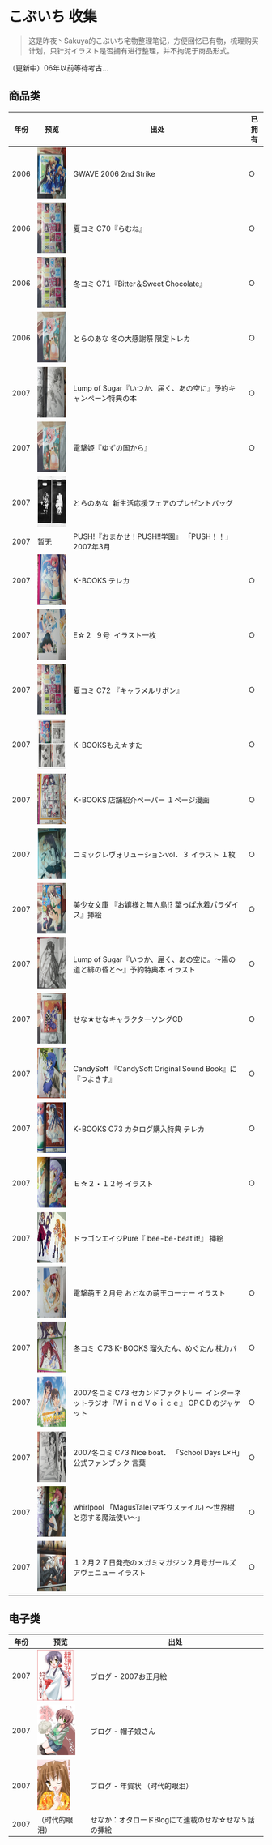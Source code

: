 # こぶいち 收集

> 这是昨夜丶Sakuya的こぶいち宅物整理笔记，方便回忆已有物，梳理购买计划，只针对イラスト是否拥有进行整理，并不拘泥于商品形式。

（更新中）06年以前等待考古...

商品类   
---
年份 | 预览 | 出处 | 已拥有 |
---------|----------|---------| ---------
2006| <img src="https://raw.githubusercontent.com/AmagiSakuya/Kobuichi_Collection/master/Assets/img/2006/GWAVE2006.jpg" height="100"> | GWAVE 2006 2nd Strike| ○
2006 |<img src="https://raw.githubusercontent.com/AmagiSakuya/Kobuichi_Collection/master/Assets/img/2006/総集編のほん.jpg" height="100" > | 夏コミ C70『らむね』| ○
2006 |<img src="https://raw.githubusercontent.com/AmagiSakuya/Kobuichi_Collection/master/Assets/img/2006/総集編のほん.jpg" height="100" > | 冬コミ C71『Bitter＆Sweet Chocolate』 | ○
2006 |<img src="https://raw.githubusercontent.com/AmagiSakuya/Kobuichi_Collection/master/Assets/img/2006/とらのあな冬の大感謝祭限定トレカ.jpg" height="100" > | とらのあな 冬の大感謝祭 限定トレカ | ○
2007 |<img src="https://raw.githubusercontent.com/AmagiSakuya/Kobuichi_Collection/master/Assets/img/2007/Lump%20of%20Sugar%E3%80%8E%E3%81%84%E3%81%A4%E3%81%8B%E3%80%81%E5%B1%8A%E3%81%8F%E3%80%81%E3%81%82%E3%81%AE%E7%A9%BA%E3%81%AB%E3%80%8F%E4%BA%88%E7%B4%84%E3%82%AD%E3%83%A3%E3%83%B3%E3%83%9A%E3%83%BC%E3%83%B3%E7%89%B9%E5%85%B8%E3%81%AE%E6%9C%AC.jpg" height="100"> | Lump of Sugar『いつか、届く、あの空に』予約キャンペーン特典の本  | ○
2007 |<img src="https://raw.githubusercontent.com/AmagiSakuya/Kobuichi_Collection/master/Assets/img/2006/とらのあな冬の大感謝祭限定トレカ.jpg" height="100" > | 電撃姫『ゆずの国から』 | ○
2007 |<img src="https://raw.githubusercontent.com/AmagiSakuya/Kobuichi_Collection/master/Assets/img/2007/943fc1f30a5479b23e9dee647f89bd55bf815478.jpg" height="100" > | とらのあな  新生活応援フェアのプレゼントバッグ  | 
2007 |暂无 | PUSH!『おまかせ！PUSH!!学園』 「PUSH！！」 2007年3月 | 
2007 |<img src="https://raw.githubusercontent.com/AmagiSakuya/Kobuichi_Collection/master/Assets/img/2007/%E3%82%B5%E3%83%B3%E3%82%AF%E3%83%AA36.jpg" height="100" > | K-BOOKS テレカ | ○
2007 |<img src="https://raw.githubusercontent.com/AmagiSakuya/Kobuichi_Collection/master/Assets/img/2007/E%E2%98%86%EF%BC%92%EF%BC%99%E5%8F%B7%E3%82%A4%E3%83%A9%E3%82%B9%E3%83%88.jpg" height="100" > | E☆２  ９号  イラスト一枚  | ○
2007 |<img src="https://raw.githubusercontent.com/AmagiSakuya/Kobuichi_Collection/master/Assets/img/2006/総集編のほん.jpg" height="100" > | 夏コミ C72 『キャラメルリボン』 | ○
2007 |<img src="https://raw.githubusercontent.com/AmagiSakuya/Kobuichi_Collection/master/Assets/img/2007/K-BOOKS%E3%82%82%E3%81%88%E2%98%86%E3%81%99%E3%81%9F.jpg" height="100" > | K-BOOKSもえ☆すた | ○
2007 |<img src="https://raw.githubusercontent.com/AmagiSakuya/Kobuichi_Collection/master/Assets/img/2007/K-BOOKS%C2%A0%E5%BA%97%E8%88%97%E7%B4%B9%E4%BB%8B%E3%83%9A%E3%83%BC%E3%83%91%E3%83%BC%20%EF%BC%91%E3%83%9A%E3%83%BC%E3%82%B8%E6%BC%AB%E7%94%BB%C2%A0.jpg" height="100" > | K-BOOKS 店舗紹介ペーパー １ページ漫画  | ○
2007 |<img src="https://raw.githubusercontent.com/AmagiSakuya/Kobuichi_Collection/master/Assets/img/2007/%E3%82%B3%E3%83%9F%E3%83%83%E3%82%AF%E3%83%AC%E3%83%B4%E3%82%A9%E3%83%AA%E3%83%A5%E3%83%BC%E3%82%B7%E3%83%A7%E3%83%B3vol%EF%BC%8E%EF%BC%93%20%E3%82%A4%E3%83%A9%E3%82%B9%E3%83%88%20%EF%BC%91%E6%9E%9A.jpg" height="100" > | コミックレヴォリューションvol．３ イラスト １枚  | ○
2007 |<img src="https://raw.githubusercontent.com/AmagiSakuya/Kobuichi_Collection/master/Assets/img/2007/%E7%BE%8E%E5%B0%91%E5%A5%B3%E6%96%87%E5%BA%AB%20%E3%80%8E%E3%81%8A%E5%AC%A2%E6%A7%98%E3%81%A8%E7%84%A1%E4%BA%BA%E5%B3%B6!%20%E8%91%89%E3%81%A3%E3%81%B1%E6%B0%B4%E7%9D%80%E3%83%91%E3%83%A9%E3%83%80%E3%82%A4%E3%82%B9%E3%80%8F%E6%8C%BF%E7%B5%B5.jpg" height="100" > | 美少女文庫 『お嬢様と無人島!? 葉っぱ水着パラダイス』挿絵 | ○
2007 |<img src="https://raw.githubusercontent.com/AmagiSakuya/Kobuichi_Collection/master/Assets/img/2007/Lump%20of%20Sugar%E3%80%8E%E3%81%84%E3%81%A4%E3%81%8B%E3%80%81%E5%B1%8A%E3%81%8F%E3%80%81%E3%81%82%E3%81%AE%E7%A9%BA%E3%81%AB%E3%80%82%EF%BD%9E%E9%99%BD%E3%81%AE%E9%81%93%E3%81%A8%E7%B7%8B%E3%81%AE%E6%98%8F%E3%81%A8%EF%BD%9E%E3%80%8F%E4%BA%88%E7%B4%84%E7%89%B9%E5%85%B8%E6%9C%AC%20%E3%82%A4%E3%83%A9%E3%82%B9%E3%83%88.jpg" height="100" > | Lump of Sugar『いつか、届く、あの空に。～陽の道と緋の昏と～』予約特典本 イラスト | ○
2007 |<img src="https://raw.githubusercontent.com/AmagiSakuya/Kobuichi_Collection/master/Assets/img/2007/%E3%81%9B%E3%81%AA%E2%98%85%E3%81%9B%E3%81%AA%E3%82%AD%E3%83%A3%E3%83%A9%E3%82%AF%E3%82%BF%E3%83%BC%E3%82%BD%E3%83%B3%E3%82%B0CD.jpg" height="100" > | せな★せなキャラクターソングCD | ○
2007 |<img src="https://raw.githubusercontent.com/AmagiSakuya/Kobuichi_Collection/master/Assets/img/2007/CandySoft%C2%A0%E3%80%8ECandySoft%20Original%20Sound%20Book%E3%80%8F%E3%81%AB%E3%80%8E%E3%81%A4%E3%82%88%E3%81%8D%E3%81%99%E3%80%8F.jpg" height="100" > | CandySoft 『CandySoft Original Sound Book』に『つよきす』 | ○
2007 |<img src="https://raw.githubusercontent.com/AmagiSakuya/Kobuichi_Collection/master/Assets/img/2007/K-BOOKS%C2%A0C73%20%E3%82%AB%E3%82%BF%E3%83%AD%E3%82%B0%E8%B3%BC%E5%85%A5%E7%89%B9%E5%85%B8%20%E3%83%86%E3%83%AC%E3%82%AB.jpg" height="100" > | K-BOOKS C73 カタログ購入特典 テレカ  | ○
2007 |<img src="https://raw.githubusercontent.com/AmagiSakuya/Kobuichi_Collection/master/Assets/img/2007/%EF%BC%A5%E2%98%86%EF%BC%92%E3%83%BB%EF%BC%91%EF%BC%92%E5%8F%B7%20%E3%82%A4%E3%83%A9%E3%82%B9%E3%83%88.jpg" height="100" > | Ｅ☆２・１２号 イラスト | ○
2007 |<img src="https://raw.githubusercontent.com/AmagiSakuya/Kobuichi_Collection/master/Assets/img/2007/bbad9a5d7fa74ef1770548ecd4ec96b8ac6c3284.jpg" height="100" > | ドラゴンエイジPure『 bee-be-beat it!』 挿絵  | 
2007 |<img src="https://raw.githubusercontent.com/AmagiSakuya/Kobuichi_Collection/master/Assets/img/2007/%E9%9B%BB%E6%92%83%E8%90%8C%E7%8E%8B%EF%BC%92%E6%9C%88%E5%8F%B7%20%E3%81%8A%E3%81%A8%E3%81%AA%E3%81%AE%E8%90%8C%E7%8E%8B%E3%82%B3%E3%83%BC%E3%83%8A%E3%83%BC%20%E3%82%A4%E3%83%A9%E3%82%B9%E3%83%88.jpg" height="100" > | 電撃萌王２月号 おとなの萌王コーナー イラスト  | ○
2007 |<img src="https://raw.githubusercontent.com/AmagiSakuya/Kobuichi_Collection/master/Assets/img/2007/%E5%86%AC%E3%82%B3%E3%83%9F%20%EF%BC%A373%C2%A0K-BOOKS%C2%A0%E7%91%A0%E4%B9%85%E3%81%9F%E3%82%93%E3%80%81%E3%82%81%E3%81%90%E3%81%9F%E3%82%93%20%E6%9E%95%E3%82%AB%E3%83%90%E3%83%BC%C2%A0.jpg" height="100" > | 冬コミ Ｃ73 K-BOOKS 瑠久たん、めぐたん 枕カバ | ○
2007 |<img src="https://raw.githubusercontent.com/AmagiSakuya/Kobuichi_Collection/master/Assets/img/2007/71a3dd84b39430f773994a6727e2bfab7524e808.jpg" height="100" > | 2007冬コミ C73 セカンドファクトリー  インターネットラジオ『ＷｉｎｄＶｏｉｃｅ』 OPＣＤのジャケット | ○
2007 |<img src="https://raw.githubusercontent.com/AmagiSakuya/Kobuichi_Collection/master/Assets/img/2007/2007%E5%86%AC%E3%82%B3%E3%83%9F%20C73%C2%A0Nice%20boat%EF%BC%8E%C2%A0%E3%80%8CSchool%20Days%20L%C3%97H%E3%80%8D%E5%85%AC%E5%BC%8F%E3%83%95%E3%82%A1%E3%83%B3%E3%83%96%E3%83%83%E3%82%AF%20%E8%A8%80%E8%91%89%C2%A0.jpg" height="100" > | 2007冬コミ C73 Nice boat． 「School Days L×H」公式ファンブック 言葉  | ○
2007 |<img src="https://raw.githubusercontent.com/AmagiSakuya/Kobuichi_Collection/master/Assets/img/2007/whirlpool%C2%A0%E3%80%8CMagusTale(%E3%83%9E%E3%82%AE%E3%82%A6%E3%82%B9%E3%83%86%E3%82%A4%E3%83%AB)%C2%A0%EF%BD%9E%E4%B8%96%E7%95%8C%E6%A8%B9%E3%81%A8%E6%81%8B%E3%81%99%E3%82%8B%E9%AD%94%E6%B3%95%E4%BD%BF%E3%81%84%EF%BD%9E%E3%80%8D%C2%A0%E3%82%B2%E3%82%B9%E3%83%88%E3%82%A4%E3%83%A9%E3%82%B9%E3%83%88%E9%9B%86.jpg" height="100" > | whirlpool 「MagusTale(マギウステイル) ～世界樹と恋する魔法使い～」  | ○
2007 |<img src="https://raw.githubusercontent.com/AmagiSakuya/Kobuichi_Collection/master/Assets/img/2007/%E3%83%A1%E3%82%AC%E3%83%9F%E3%83%9E%E3%82%AC%E3%82%B8%E3%83%B3%EF%BC%92%E6%9C%88%E5%8F%B7.jpg" height="100" > | １２月２７日発売のメガミマガジン２月号ガールズアヴェニュー イラスト  | ○

电子类   
---
年份 | 预览 | 出处 |
---------|----------|---------
2007 |<img src="https://raw.githubusercontent.com/AmagiSakuya/Kobuichi_Collection/master/Assets/img/2007/%E3%80%90%E3%81%93%E3%81%B6%E3%82%8D%E3%81%90%E3%80%912007.01.08%20%E3%81%8A%E6%AD%A3%E6%9C%88%E7%B5%B5.jpg" height="100" > | ブログ - 2007お正月絵
2007 |<img src="https://raw.githubusercontent.com/AmagiSakuya/Kobuichi_Collection/master/Assets/img/2007/%E3%80%90%E3%81%93%E3%81%B6%E3%82%8D%E3%81%90%E3%80%912007.05.23%20%E5%B8%BD%E5%AD%90%E5%A8%98%E3%81%95%E3%82%93.jpg" height="100" > | ブログ - 帽子娘さん  | ○
2007 |<img src="https://raw.githubusercontent.com/AmagiSakuya/Kobuichi_Collection/master/Assets/img/2007/%E3%80%90%E3%81%93%E3%81%B6%E3%82%8D%E3%81%90%E3%80%912007.02.19%20%E5%B9%B4%E8%B3%80%E7%8A%B6%E3%81%AE%E7%B5%B5%E3%81%AE%E4%B8%80%E9%83%A8.jpg" height="100" > | ブログ - 年賀状 （时代的眼泪） | 
2007 | （时代的眼泪） | せなか：オタロードBlogにて連載のせな☆せな５話の挿絵 | 